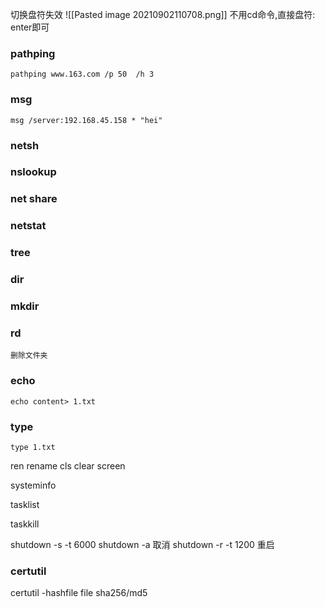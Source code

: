 切换盘符失效
![[Pasted image 20210902110708.png]]
不用cd命令,直接盘符: enter即可

### pathping
    pathping www.163.com /p 50  /h 3

### msg 
    msg /server:192.168.45.158 * "hei"

### netsh 

### nslookup

### net share

### netstat

### tree

### dir

### mkdir

### rd
    删除文件夹

### echo 
    echo content> 1.txt

### type
    type 1.txt

ren
    rename
cls
    clear screen

systeminfo

tasklist

taskkill 

shutdown -s -t 6000
shutdown -a  取消
shutdown -r -t 1200 重启

### certutil
certutil -hashfile file sha256/md5